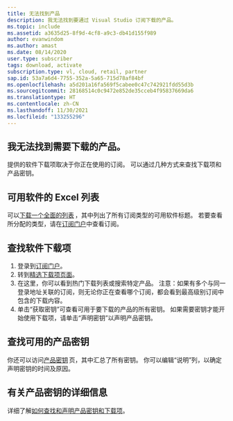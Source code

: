 ```yaml
---
title: 无法找到产品
description: 我无法找到要通过 Visual Studio 订阅下载的产品。
ms.topic: include
ms.assetid: a3635d25-8f9d-4cf8-a9c3-db41d155f989
author: evanwindom
ms.author: amast
ms.date: 08/14/2020
user.type: subscriber
tags: download, activate
subscription.type: vl, cloud, retail, partner
sap.id: 53a7a6d4-7755-352a-5a65-715d78af84bf
ms.openlocfilehash: a5d201a16fa569f5cabee0c47c742921fdd55d3b
ms.sourcegitcommit: 28168514c0c9472e852de35cceb4f95837669da6
ms.translationtype: HT
ms.contentlocale: zh-CN
ms.lasthandoff: 11/30/2021
ms.locfileid: "133255296"
---
```

## <a name="im-unable-to-locate-the-product-i-need-to-download"></a>我无法找到需要下载的产品。

提供的软件下载项取决于你正在使用的订阅。 可以通过几种方式来查找下载项和产品密钥。 

## <a name="excel-list-of-available-software"></a>可用软件的 Excel 列表 
可以[下载一个全面的列表](https://download.microsoft.com/download/1/5/4/15454442-CF17-47B9-A65D-DF84EF88511B/Visual_Studio_by_Subscription_Level.xlsx) ，其中列出了所有订阅类型的可用软件标题。 若要查看所分配的类型，请在[订阅门户](https://my.visualstudio.com/benefits)中查看订阅。   

## <a name="find-software-downloads"></a>查找软件下载项 
1. 登录到[订阅门户](https://my.visualstudio.com/benefits)。  
1. 转到[精选下载项页面](https://my.visualstudio.com/downloads/featured)。  
1. 在这里，你可以看到热门下载列表或搜索特定产品。 注意：如果有多个与同一登录地址关联的订阅，则无论你正在查看哪个订阅，都会看到最高级别订阅中包含的下载内容。
1. 单击“获取密钥”可查看可用于要下载的产品的所有密钥。 如果需要密钥才能开始使用下载项，请单击“声明密钥”以声明产品密钥。 

## <a name="find-available-product-keys"></a>查找可用的产品密钥
你还可以访问[产品密钥](https://my.visualstudio.com/productkeys) 页，其中汇总了所有密钥。 你可以编辑“说明”列，以确定声明密钥的时间及原因。 

## <a name="more-information-about-product-keys"></a>有关产品密钥的详细信息
详细了解[如何查找和声明产品密钥和下载项](https://docs.microsoft.com/visualstudio/subscriptions/find-keys)。  